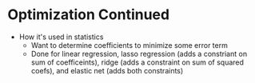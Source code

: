 # Optimization Continued
- How it's used in statistics
  - Want to determine coefficients to minimize some error term
  - Done for linear regression, lasso regression (adds a constriant on sum of coefficeints), ridge (adds a constraint on sum of squared coefs), and elastic net (adds both constraints)
